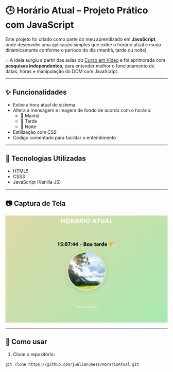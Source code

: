 # 🕒 Horário Atual – Projeto Prático com JavaScript

Este projeto foi criado como parte do meu aprendizado em **JavaScript**, onde desenvolvi uma aplicação simples que exibe o horário atual e muda dinamicamente conforme o período do dia (manhã, tarde ou noite).

💡 A ideia surgiu a partir das aulas do [Curso em Vídeo](https://www.cursoemvideo.com/) e foi aprimorada com **pesquisas independentes**, para entender melhor o funcionamento de datas, horas e manipulação do DOM com JavaScript.

---

## ✨ Funcionalidades

- Exibe a hora atual do sistema
- Altera a mensagem e imagem de fundo de acordo com o horário:
  - 🌅 Manhã
  - 🌇 Tarde
  - 🌃 Noite
- Estilização com CSS
- Código comentado para facilitar o entendimento

---

## 🚀 Tecnologias Utilizadas

- HTML5
- CSS3
- JavaScript (Vanilla JS)

---

## 📷 Captura de Tela

<!-- Substitua pelo caminho real da imagem se quiser mostrar uma prévia -->
![Preview do projeto](./relogioatual.netlify.app_.png)

---

## 📁 Como usar

1. Clone o repositório:
```bash
git clone https://github.com/juulianuness/HorarioAtual.git
